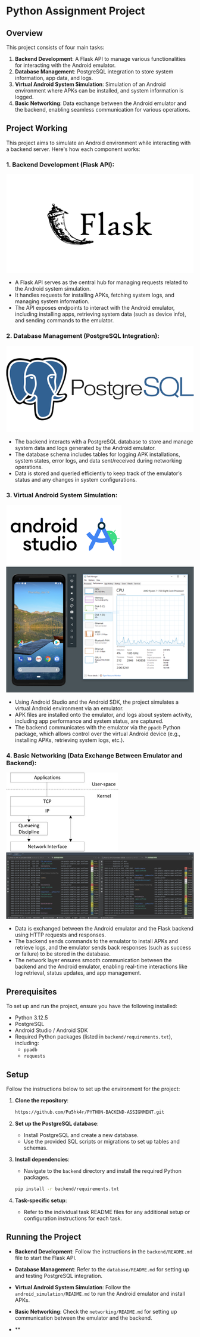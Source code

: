 # Python Assignment Project

## Overview
This project consists of four main tasks:
1. **Backend Development**: A Flask API to manage various functionalities for interacting with the Android emulator.
2. **Database Management**: PostgreSQL integration to store system information, app data, and logs.
3. **Virtual Android System Simulation**: Simulation of an Android environment where APKs can be installed, and system information is logged.
4. **Basic Networking**: Data exchange between the Android emulator and the backend, enabling seamless communication for various operations.

## Project Working
This project aims to simulate an Android environment while interacting with a backend server. Here's how each component works:

### 1. **Backend Development (Flask API)**:
![Flask API](https://github.com/Pu5hk4r/PYTHON-BACKEND-ASSIGNMENT/blob/main/Assets/thumbnail.png)
   - A Flask API serves as the central hub for managing requests related to the Android system simulation.
   - It handles requests for installing APKs, fetching system logs, and managing system information.
   - The API exposes endpoints to interact with the Android emulator, including installing apps, retrieving system data (such as device info), and sending commands to the emulator.

### 2. **Database Management (PostgreSQL Integration)**:
![PostgreSQL Setup](https://github.com/Pu5hk4r/PYTHON-BACKEND-ASSIGNMENT/blob/main/Assets/1_mMq3Bem9r8ASAn1YwcTbEw.png)
  - The backend interacts with a PostgreSQL database to store and manage system data and logs generated by the Android emulator.
   - The database schema includes tables for logging APK installations, system states, error logs, and data sent/received during networking operations.
   - Data is stored and queried efficiently to keep track of the emulator’s status and any changes in system configurations.

### 3. **Virtual Android System Simulation**:
![Android Emulator](https://github.com/Pu5hk4r/PYTHON-BACKEND-ASSIGNMENT/blob/main/Assets/images.png)
![emulator](https://github.com/Pu5hk4r/PYTHON-BACKEND-ASSIGNMENT/blob/main/Assets/amd_android_emulator.png)
   - Using Android Studio and the Android SDK, the project simulates a virtual Android environment via an emulator.
   - APK files are installed onto the emulator, and logs about system activity, including app performance and system status, are captured.
   - The backend communicates with the emulator via the `ppadb` Python package, which allows control over the virtual Android device (e.g., installing APKs, retrieving system logs, etc.).

### 4. **Basic Networking (Data Exchange Between Emulator and Backend)**:
![Network Exchange](https://github.com/Pu5hk4r/PYTHON-BACKEND-ASSIGNMENT/blob/main/Assets/1-s2.0-S1389128623004991-gr11.jpg)
  ![logs](https://github.com/Pu5hk4r/PYTHON-BACKEND-ASSIGNMENT/blob/main/Assets/logcat-split-view.png)
   - Data is exchanged between the Android emulator and the Flask backend using HTTP requests and responses.
   - The backend sends commands to the emulator to install APKs and retrieve logs, and the emulator sends back responses (such as success or failure) to be stored in the database.
   - The network layer ensures smooth communication between the backend and the Android emulator, enabling real-time interactions like log retrieval, status updates, and app management.

## Prerequisites
To set up and run the project, ensure you have the following installed:
- Python 3.12.5
- PostgreSQL
- Android Studio / Android SDK
- Required Python packages (listed in `backend/requirements.txt`), including:
  - `ppadb`
  - `requests`

## Setup
Follow the instructions below to set up the environment for the project:

1. **Clone the repository**:
    ```bash
    https://github.com/Pu5hk4r/PYTHON-BACKEND-ASSIGNMENT.git
    ```

2. **Set up the PostgreSQL database**:
    - Install PostgreSQL and create a new database.
    - Use the provided SQL scripts or migrations to set up tables and schemas.

3. **Install dependencies**:
    - Navigate to the `backend` directory and install the required Python packages.
    ```bash
    pip install -r backend/requirements.txt
    ```

4. **Task-specific setup**:
    - Refer to the individual task README files for any additional setup or configuration instructions for each task.

## Running the Project
- **Backend Development**: Follow the instructions in the `backend/README.md` file to start the Flask API.
- **Database Management**: Refer to the `database/README.md` for setting up and testing PostgreSQL integration.
- **Virtual Android System Simulation**: Follow the `android_simulation/README.md` to run the Android emulator and install APKs.
- **Basic Networking**: Check the `networking/README.md` for setting up communication between the emulator and the backend.



- **
